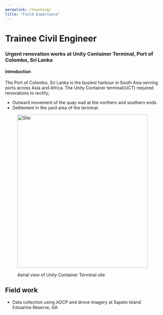 ```yaml
---
permalink: /teaching/
title: "Field Experiance"
---
```



# Trainee Civil Engineer
### Urgent renovation works at Unity Container Terminal, Port of Colombo, Sri Lanka
#### Introduction 
The Port of Colombo, Sri Lanka is the busiest harbour in South Asia serving ports across Asia and Africa. The Unity Container terminal(UCT) required renovations to rectify; 
* Outward movement of the quay wall at the northern and southern ends.
* Settlement in the yard area of the terminal.

<figure>

<img src="{{site.url}}/images/Training/IMG_2233.JPG" width="100%" height="500" alt="Site"/>

<figcaption>

Aerial view of Unity Container Terminal site 

</figcaption>

</figure>
 


## Field work 
- Data collection using ADCP and drone imagery at Sapelo Island Estuarine Reserve, GA

